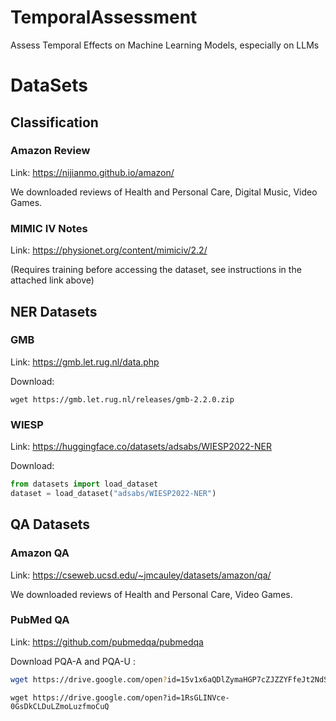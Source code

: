 # TemporalAssessment
Assess Temporal Effects on Machine Learning Models, especially on LLMs

# DataSets

## Classification 

### Amazon Review
Link: https://nijianmo.github.io/amazon/

We downloaded reviews of Health and Personal Care, Digital Music, Video Games.

### MIMIC IV Notes
Link: https://physionet.org/content/mimiciv/2.2/

(Requires training before accessing the dataset, see instructions in the attached link above)
## NER Datasets

### GMB
Link: https://gmb.let.rug.nl/data.php

Download:
```
wget https://gmb.let.rug.nl/releases/gmb-2.2.0.zip
```

### WIESP

Link: https://huggingface.co/datasets/adsabs/WIESP2022-NER

Download:
```python
from datasets import load_dataset
dataset = load_dataset("adsabs/WIESP2022-NER")
```

## QA Datasets
### Amazon QA
Link: https://cseweb.ucsd.edu/~jmcauley/datasets/amazon/qa/

We downloaded reviews of Health and Personal Care, Video Games. 

### PubMed QA
Link: https://github.com/pubmedqa/pubmedqa

Download PQA-A and PQA-U : 

```bash
wget https://drive.google.com/open?id=15v1x6aQDlZymaHGP7cZJZZYFfeJt2NdS
```

```
wget https://drive.google.com/open?id=1RsGLINVce-0GsDkCLDuLZmoLuzfmoCuQ
```
